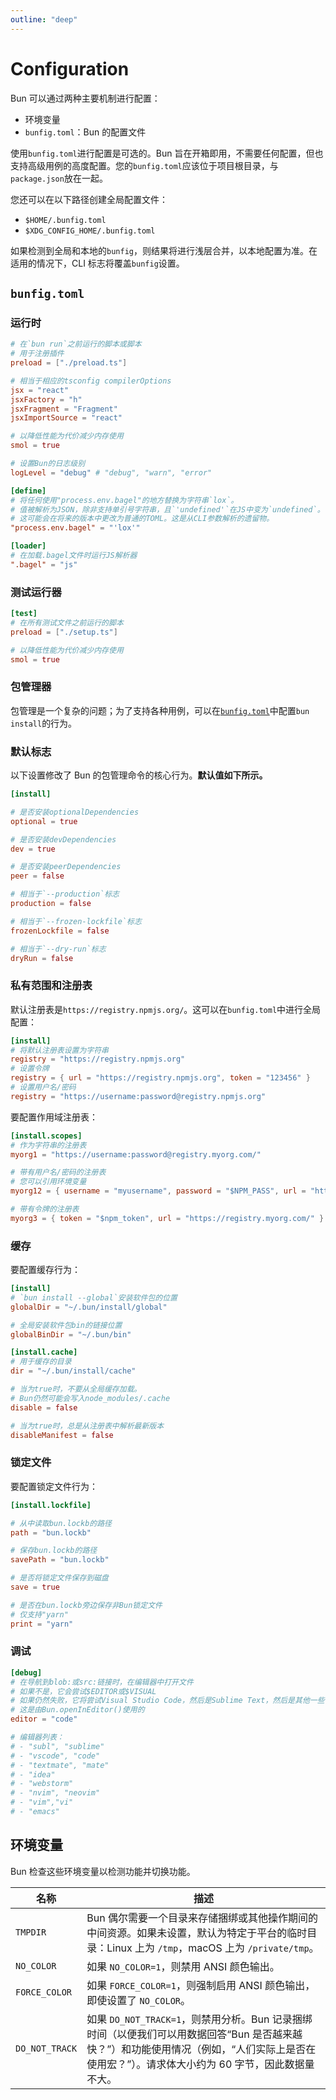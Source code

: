 ```yaml
---
outline: "deep"
---
```


# Configuration

Bun 可以通过两种主要机制进行配置：

- 环境变量
- `bunfig.toml`：Bun 的配置文件

使用`bunfig.toml`进行配置是可选的。Bun 旨在开箱即用，不需要任何配置，但也支持高级用例的高度配置。您的`bunfig.toml`应该位于项目根目录，与`package.json`放在一起。

您还可以在以下路径创建全局配置文件：

- `$HOME/.bunfig.toml`
- `$XDG_CONFIG_HOME/.bunfig.toml`

如果检测到全局和本地的`bunfig`，则结果将进行浅层合并，以本地配置为准。在适用的情况下，CLI 标志将覆盖`bunfig`设置。

## `bunfig.toml`

### 运行时

```toml
# 在`bun run`之前运行的脚本或脚本
# 用于注册插件
preload = ["./preload.ts"]

# 相当于相应的tsconfig compilerOptions
jsx = "react"
jsxFactory = "h"
jsxFragment = "Fragment"
jsxImportSource = "react"

# 以降低性能为代价减少内存使用
smol = true

# 设置Bun的日志级别
logLevel = "debug" # "debug", "warn", "error"

[define]
# 将任何使用"process.env.bagel"的地方替换为字符串`lox`。
# 值被解析为JSON，除非支持单引号字符串，且`'undefined'`在JS中变为`undefined`。
# 这可能会在将来的版本中更改为普通的TOML。这是从CLI参数解析的遗留物。
"process.env.bagel" = "'lox'"

[loader]
# 在加载.bagel文件时运行JS解析器
".bagel" = "js"
```

### 测试运行器

```toml
[test]
# 在所有测试文件之前运行的脚本
preload = ["./setup.ts"]

# 以降低性能为代价减少内存使用
smol = true
```

### 包管理器

包管理是一个复杂的问题；为了支持各种用例，可以在[`bunfig.toml`](/runtime/configuration.md)中配置`bun install`的行为。

### 默认标志

以下设置修改了 Bun 的包管理命令的核心行为。**默认值如下所示。**

```toml
[install]

# 是否安装optionalDependencies
optional = true

# 是否安装devDependencies
dev = true

# 是否安装peerDependencies
peer = false

# 相当于`--production`标志
production = false

# 相当于`--frozen-lockfile`标志
frozenLockfile = false

# 相当于`--dry-run`标志
dryRun = false
```

### 私有范围和注册表

默认注册表是`https://registry.npmjs.org/`。这可以在`bunfig.toml`中进行全局配置：

```toml
[install]
# 将默认注册表设置为字符串
registry = "https://registry.npmjs.org"
# 设置令牌
registry = { url = "https://registry.npmjs.org", token = "123456" }
# 设置用户名/密码
registry = "https://username:password@registry.npmjs.org"
```

要配置作用域注册表：

```toml
[install.scopes]
# 作为字符串的注册表
myorg1 = "https://username:password@registry.myorg.com/"

# 带有用户名/密码的注册表
# 您可以引用环境变量
myorg12 = { username = "myusername", password = "$NPM_PASS", url = "https://registry.myorg.com/" }

# 带有令牌的注册表
myorg3 = { token = "$npm_token", url = "https://registry.myorg.com/" }
```

### 缓存

要配置缓存行为：

```toml
[install]
# `bun install --global`安装软件包的位置
globalDir = "~/.bun/install/global"

# 全局安装软件包bin的链接位置
globalBinDir = "~/.bun/bin"

[install.cache]
# 用于缓存的目录
dir = "~/.bun/install/cache"

# 当为true时，不要从全局缓存加载。
# Bun仍然可能会写入node_modules/.cache
disable = false

# 当为true时，总是从注册表中解析最新版本
disableManifest = false
```

### 锁定文件

要配置锁定文件行为：

```toml
[install.lockfile]

# 从中读取bun.lockb的路径
path = "bun.lockb"

# 保存bun.lockb的路径
savePath = "bun.lockb"

# 是否将锁定文件保存到磁盘
save = true

# 是否在bun.lockb旁边保存非Bun锁定文件
# 仅支持"yarn"
print = "yarn"
```

### 调试

```toml
[debug]
# 在导航到blob:或src:链接时，在编辑器中打开文件
# 如果不是，它会尝试$EDITOR或$VISUAL
# 如果仍然失败，它将尝试Visual Studio Code，然后是Sublime Text，然后是其他一些
# 这是由Bun.openInEditor()使用的
editor = "code"

# 编辑器列表：
# - "subl", "sublime"
# - "vscode", "code"
# - "textmate", "mate"
# - "idea"
# - "webstorm"
# - "nvim", "neovim"
# - "vim","vi"
# - "emacs"
```

## 环境变量

Bun 检查这些环境变量以检测功能并切换功能。

| 名称           | 描述                                                                                                                                                                                          |
| -------------- | --------------------------------------------------------------------------------------------------------------------------------------------------------------------------------------------- |
| `TMPDIR`       | Bun 偶尔需要一个目录来存储捆绑或其他操作期间的中间资源。如果未设置，默认为特定于平台的临时目录：Linux 上为 `/tmp`，macOS 上为 `/private/tmp`。                                                |
| `NO_COLOR`     | 如果 `NO_COLOR=1`，则禁用 ANSI 颜色输出。                                                                                                                                                     |
| `FORCE_COLOR`  | 如果 `FORCE_COLOR=1`，则强制启用 ANSI 颜色输出，即使设置了 `NO_COLOR`。                                                                                                                       |
| `DO_NOT_TRACK` | 如果 `DO_NOT_TRACK=1`，则禁用分析。Bun 记录捆绑时间（以便我们可以用数据回答“Bun 是否越来越快？”）和功能使用情况（例如，“人们实际上是否在使用宏？”）。请求体大小约为 60 字节，因此数据量不大。 |
